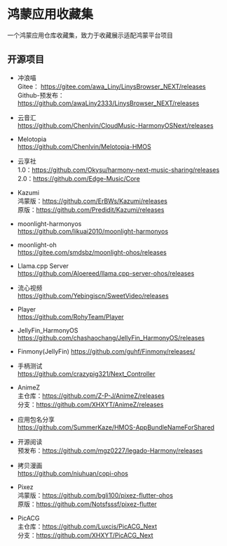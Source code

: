 # 鸿蒙应用收藏集
一个鸿蒙应用仓库收藏集，致力于收藏展示适配鸿蒙平台项目

## 开源项目
- 冲浪喵 \
Gitee： https://gitee.com/awa_Liny/LinysBrowser_NEXT/releases \
Github-预发布：https://github.com/awaLiny2333/LinysBrowser_NEXT/releases

- 云音汇 \
https://github.com/Chenlvin/CloudMusic-HarmonyOSNext/releases

- Melotopia \
https://github.com/Chenlvin/Melotopia-HMOS

- 云享社 \
1.0：https://github.com/Okysu/harmony-next-music-sharing/releases \
2.0：https://github.com/Edge-Music/Core

- Kazumi \
鸿蒙版：https://github.com/ErBWs/Kazumi/releases \
原版：https://github.com/Predidit/Kazumi/releases

- moonlight-harmonyos \
https://github.com/likuai2010/moonlight-harmonyos

- moonlight-oh \
https://gitee.com/smdsbz/moonlight-ohos/releases

- Llama.cpp Server \
https://github.com/Aloereed/llama.cpp-server-ohos/releases 

- 流心视频 \
https://github.com/Yebingiscn/SweetVideo/releases

- Player \
https://github.com/RohyTeam/Player

- JellyFin_HarmonyOS \
https://github.com/chashaochang/JellyFin_HarmonyOS/releases

- Finmony(JellyFin)
https://github.com/guhf/Finmony/releases/

- 手柄测试 \
https://github.com/crazypig321/Next_Controller

- AnimeZ \
主仓库：https://github.com/Z-P-J/AnimeZ/releases \
分支：https://github.com/XHXYT/AnimeZ/releases

- 应用包名分享 \
https://github.com/SummerKaze/HMOS-AppBundleNameForShared

- 开源阅读 \
预发布：https://github.com/mgz0227/legado-Harmony/releases 

- 拷贝漫画 \
https://github.com/niuhuan/copi-ohos 

- Pixez \
鸿蒙版：https://github.com/bgli100/pixez-flutter-ohos \
原版：https://github.com/Notsfsssf/pixez-flutter

- PicACG \
主仓库：https://github.com/Luxcis/PicACG_Next \
分支：https://github.com/XHXYT/PicACG_Next


